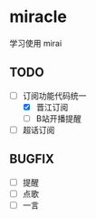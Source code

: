 # miracle
学习使用 mirai

## TODO
- [ ] 订阅功能代码统一
  - [x] 晋江订阅
  - [ ] B站开播提醒
- [ ] 超话订阅

## BUGFIX
- [ ] 提醒
- [ ] 点歌
- [ ] 一言

